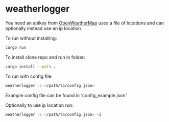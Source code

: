# weatherlogger

You need an apikey from [OpenWeatherMap](https://openweathermap.org/)
uses a file of locations and can optionally instead use an ip location

To run without installing:

```sh
cargo run
```

To install clone repo and run in folder:

```sh
cargo install --path .
```

To run with config file:

```sh
weatherlogger -c </path/to/config.json>
```

Example config file can be found in 'config_example.json'

Optionally to use ip location run:

```sh
weatherlogger -c </path/to/config.json> -i
```
